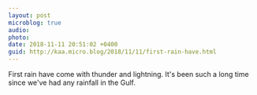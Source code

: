 ```yaml
---
layout: post
microblog: true
audio: 
photo: 
date: 2018-11-11 20:51:02 +0400
guid: http://kaa.micro.blog/2018/11/11/first-rain-have.html
---
```

First rain have come with thunder and lightning. It's been such a long time since we've had any rainfall in the Gulf.
